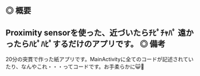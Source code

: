 ◎ 概要
-
Proximity sensorを使った、近づいたらﾁﾋﾟﾁｬﾊﾟ 遠かったらﾊﾋﾟﾊﾋﾟするだけのアプリです。
◎ 備考
-
20分の突貫で作った紙アプリです。MainActivityに全てのコードが記述されていたり、なんやこれ・・・ってコードです。お手柔らかに😺🫶
